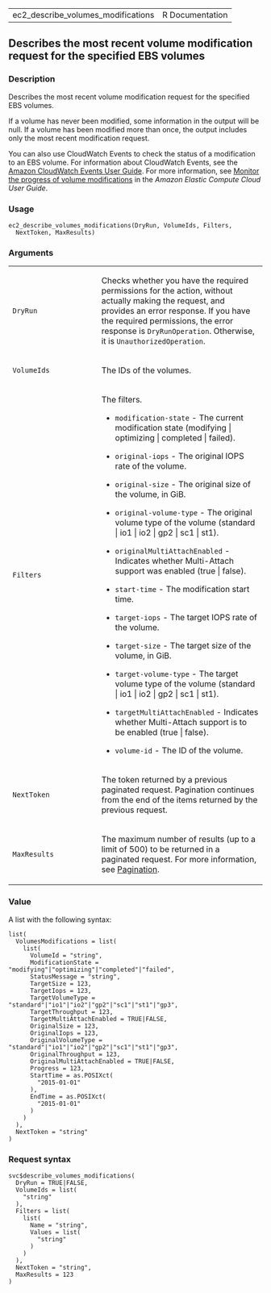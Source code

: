 <table style="width: 100%;">
<tbody>
<tr class="odd">
<td>ec2_describe_volumes_modifications</td>
<td style="text-align: right;">R Documentation</td>
</tr>
</tbody>
</table>

## Describes the most recent volume modification request for the specified EBS volumes

### Description

Describes the most recent volume modification request for the specified
EBS volumes.

If a volume has never been modified, some information in the output will
be null. If a volume has been modified more than once, the output
includes only the most recent modification request.

You can also use CloudWatch Events to check the status of a modification
to an EBS volume. For information about CloudWatch Events, see the
[Amazon CloudWatch Events User
Guide](https://docs.aws.amazon.com/AmazonCloudWatch/latest/events/). For
more information, see [Monitor the progress of volume
modifications](https://docs.aws.amazon.com/AWSEC2/latest/UserGuide/monitoring-volume-modifications.html)
in the *Amazon Elastic Compute Cloud User Guide*.

### Usage

    ec2_describe_volumes_modifications(DryRun, VolumeIds, Filters,
      NextToken, MaxResults)

### Arguments

<table>
<colgroup>
<col style="width: 35%" />
<col style="width: 65%" />
</colgroup>
<tbody>
<tr class="odd">
<td><code
id="ec2_describe_volumes_modifications_:_DryRun">DryRun</code></td>
<td><p>Checks whether you have the required permissions for the action,
without actually making the request, and provides an error response. If
you have the required permissions, the error response is
<code>DryRunOperation</code>. Otherwise, it is
<code>UnauthorizedOperation</code>.</p></td>
</tr>
<tr class="even">
<td><code
id="ec2_describe_volumes_modifications_:_VolumeIds">VolumeIds</code></td>
<td><p>The IDs of the volumes.</p></td>
</tr>
<tr class="odd">
<td><code
id="ec2_describe_volumes_modifications_:_Filters">Filters</code></td>
<td><p>The filters.</p>
<ul>
<li><p><code>modification-state</code> - The current modification state
(modifying | optimizing | completed | failed).</p></li>
<li><p><code>original-iops</code> - The original IOPS rate of the
volume.</p></li>
<li><p><code>original-size</code> - The original size of the volume, in
GiB.</p></li>
<li><p><code>original-volume-type</code> - The original volume type of
the volume (standard | io1 | io2 | gp2 | sc1 | st1).</p></li>
<li><p><code>originalMultiAttachEnabled</code> - Indicates whether
Multi-Attach support was enabled (true | false).</p></li>
<li><p><code>start-time</code> - The modification start time.</p></li>
<li><p><code>target-iops</code> - The target IOPS rate of the
volume.</p></li>
<li><p><code>target-size</code> - The target size of the volume, in
GiB.</p></li>
<li><p><code>target-volume-type</code> - The target volume type of the
volume (standard | io1 | io2 | gp2 | sc1 | st1).</p></li>
<li><p><code>targetMultiAttachEnabled</code> - Indicates whether
Multi-Attach support is to be enabled (true | false).</p></li>
<li><p><code>volume-id</code> - The ID of the volume.</p></li>
</ul></td>
</tr>
<tr class="even">
<td><code
id="ec2_describe_volumes_modifications_:_NextToken">NextToken</code></td>
<td><p>The token returned by a previous paginated request. Pagination
continues from the end of the items returned by the previous
request.</p></td>
</tr>
<tr class="odd">
<td><code
id="ec2_describe_volumes_modifications_:_MaxResults">MaxResults</code></td>
<td><p>The maximum number of results (up to a limit of 500) to be
returned in a paginated request. For more information, see <a
href="https://docs.aws.amazon.com/AWSEC2/latest/APIReference/Query-Requests.html#api-pagination">Pagination</a>.</p></td>
</tr>
</tbody>
</table>

### Value

A list with the following syntax:

    list(
      VolumesModifications = list(
        list(
          VolumeId = "string",
          ModificationState = "modifying"|"optimizing"|"completed"|"failed",
          StatusMessage = "string",
          TargetSize = 123,
          TargetIops = 123,
          TargetVolumeType = "standard"|"io1"|"io2"|"gp2"|"sc1"|"st1"|"gp3",
          TargetThroughput = 123,
          TargetMultiAttachEnabled = TRUE|FALSE,
          OriginalSize = 123,
          OriginalIops = 123,
          OriginalVolumeType = "standard"|"io1"|"io2"|"gp2"|"sc1"|"st1"|"gp3",
          OriginalThroughput = 123,
          OriginalMultiAttachEnabled = TRUE|FALSE,
          Progress = 123,
          StartTime = as.POSIXct(
            "2015-01-01"
          ),
          EndTime = as.POSIXct(
            "2015-01-01"
          )
        )
      ),
      NextToken = "string"
    )

### Request syntax

    svc$describe_volumes_modifications(
      DryRun = TRUE|FALSE,
      VolumeIds = list(
        "string"
      ),
      Filters = list(
        list(
          Name = "string",
          Values = list(
            "string"
          )
        )
      ),
      NextToken = "string",
      MaxResults = 123
    )
